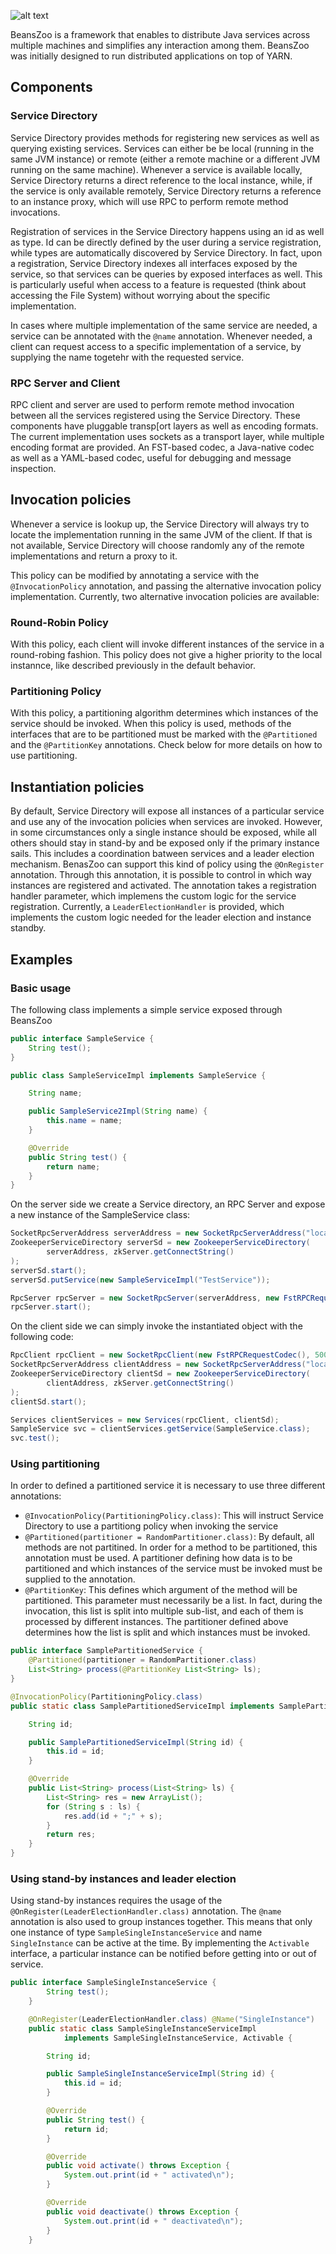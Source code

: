 
![alt text](https://raw.githubusercontent.com/pelatimtt/beanszoo/master/logo.png "BeansZoo")


BeansZoo is a framework that enables to distribute Java services across multiple
machines and simplifies any interaction among them. BeansZoo was initially designed to run
distributed applications on top of YARN. 

## Components

### Service Directory

Service Directory provides methods for registering new services as well as querying existing services. Services can either be  be local (running in the same JVM instance) or remote (either a remote machine or a different JVM running on the same machine). Whenever a service is available locally, Service Directory returns a direct reference to the local instance, while, if the service is only available remotely, Service Directory returns a reference to an instance proxy, which will use RPC to perform remote method invocations.

Registration of services in the Service Directory happens using an id as well as type. Id can be directly defined by the user during a service registration, while types are automatically discovered by Service Directory. In fact, upon a registration, Service Directory indexes all interfaces exposed by the service, so that services can be queries by exposed interfaces as well. This is particularly useful when access to a feature is requested (think about accessing the File System) without worrying about the specific implementation. 

In cases where multiple implementation of the same service are needed, a service can be annotated with the ```@name``` annotation. Whenever needed, a client can request access to a specific implementation of a service, by supplying the name togetehr with the requested service. 

### RPC Server and Client

RPC client and server are used to perform remote method invocation between all the services registered using the Service Directory. These components have pluggable transp[ort layers as well as encoding formats. The current implementation uses sockets as a transport layer, while multiple encoding format are provided. An FST-based codec, a Java-native codec as well as a YAML-based codec, useful for debugging and message inspection. 

## Invocation policies

Whenever a service is lookup up, the Service Directory will always try to locate the implementation running in the same JVM of the client. If that is not available, Service Directory will choose randomly any of the remote implementations and return a proxy to it.

This policy can be modified by annotating a service with the ```@InvocationPolicy``` annotation, and passing the alternative invocation policy implementation. Currently, two alternative invocation policies are available:

### Round-Robin Policy
With this policy, each client will invoke different instances of the service in a round-robing fashion. This policy does not give a higher priority to the local instannce, like described previously in the default behavior.

### Partitioning Policy
With this policy, a partitioning algorithm determines which instances of the service should be invoked. When this policy is used, methods of the interfaces that are to be partitioned must be marked with the ```@Partitioned``` and the ```@PartitionKey``` annotations. Check below for more details on how to use partitioning. 

## Instantiation policies

By default, Service Directory will expose all instances of a particular service and use any of the invocation policies when services are invoked. However, in some circumstances only a single instance should be exposed, while all others should stay in stand-by and be exposed only if the primary instance sails. This includes a coordination batween services and a leader election mechanism. BenasZoo can support this kind of policy using the ```@OnRegister``` annotation. Through this annotation, it is possible to control in which way instances are registered and activated. The annotation takes a registration handler parameter, which implemens the custom logic for the service registration. Currently, a ```LeaderElectionHandler``` is provided, which implements the custom logic needed for the leader election and instance standby. 

## Examples
 
### Basic usage

The following class implements a simple service exposed through BeansZoo

```java
public interface SampleService {
    String test();
}

public class SampleServiceImpl implements SampleService {

    String name;

    public SampleService2Impl(String name) {
        this.name = name;
    }

    @Override
    public String test() {
        return name;
    }
}
```

On the server side we create a Service directory, an RPC Server and expose a new instance
of the SampleService class:

```java
SocketRpcServerAddress serverAddress = new SocketRpcServerAddress("localhost", 9090);
ZookeeperServiceDirectory serverSd = new ZookeeperServiceDirectory(
        serverAddress, zkServer.getConnectString()
);
serverSd.start();
serverSd.putService(new SampleServiceImpl("TestService"));

RpcServer rpcServer = new SocketRpcServer(serverAddress, new FstRPCRequestCodec(), serverSd);
rpcServer.start();
```

On the client side we can simply invoke the instantiated object with the following code:

```java
RpcClient rpcClient = new SocketRpcClient(new FstRPCRequestCodec(), 5000);
SocketRpcServerAddress clientAddress = new SocketRpcServerAddress("localhost", 9091);
ZookeeperServiceDirectory clientSd = new ZookeeperServiceDirectory(
        clientAddress, zkServer.getConnectString()
);
clientSd.start();

Services clientServices = new Services(rpcClient, clientSd);
SampleService svc = clientServices.getService(SampleService.class);
svc.test();
```

### Using partitioning

In order to defined a partitioned service it is necessary to use three different annotations:

- ```@InvocationPolicy(PartitioningPolicy.class)```: This will instruct Service Directory to use a partitiong policy when invoking the service
- ```@Partitioned(partitioner = RandomPartitioner.class)```: By default, all methods are not partitined. In order for a method to be partitioned, this annotation must be used. A partitioner defining how data is to be partitioned and which instances of the service must be invoked must be supplied to the annotation.
- ```@PartitionKey```: This defines which argument of the method will be partitioned. This parameter must necessarily be a list. In fact, during the invocation, this list is split into multiple sub-list, and each of them is processed by different instances. The partitioner defined above determines how the list is split and which instances must be invoked.

```java
public interface SamplePartitionedService {
    @Partitioned(partitioner = RandomPartitioner.class)
    List<String> process(@PartitionKey List<String> ls);
}

@InvocationPolicy(PartitioningPolicy.class)
public static class SamplePartitionedServiceImpl implements SamplePartitionedService {

    String id;

    public SamplePartitionedServiceImpl(String id) {
        this.id = id;
    }

    @Override
    public List<String> process(List<String> ls) {
        List<String> res = new ArrayList();
        for (String s : ls) {
            res.add(id + ";" + s);
        }
        return res;
    }
}
```

### Using stand-by instances and leader election

Using stand-by instances requires the usage of the ```@OnRegister(LeaderElectionHandler.class)``` annotation. The ```@name``` annotation is also used to group instances together. This means that only one instance of type ```SampleSingleInstanceService``` and name ```SingleInstance``` can be active at the time. By implementing the ```Activable``` interface, a particular instance can be notified before getting into or out of service.

```java
public interface SampleSingleInstanceService {
        String test();
    }

    @OnRegister(LeaderElectionHandler.class) @Name("SingleInstance")
    public static class SampleSingleInstanceServiceImpl
            implements SampleSingleInstanceService, Activable {

        String id;

        public SampleSingleInstanceServiceImpl(String id) {
            this.id = id;
        }

        @Override
        public String test() {
            return id;
        }

        @Override
        public void activate() throws Exception {
            System.out.print(id + " activated\n");
        }

        @Override
        public void deactivate() throws Exception {
            System.out.print(id + " deactivated\n");
        }
    }
```